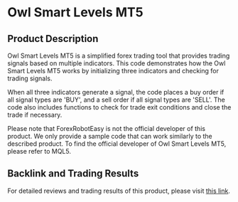 # Owl Smart Levels MT5

## Product Description
Owl Smart Levels MT5 is a simplified forex trading tool that provides trading signals based on multiple indicators. This code demonstrates how the Owl Smart Levels MT5 works by initializing three indicators and checking for trading signals. 

When all three indicators generate a signal, the code places a buy order if all signal types are 'BUY', and a sell order if all signal types are 'SELL'. The code also includes functions to check for trade exit conditions and close the trade if necessary.

Please note that ForexRobotEasy is not the official developer of this product. We only provide a sample code that can work similarly to the described product. To find the official developer of Owl Smart Levels MT5, please refer to MQL5.

## Backlink and Trading Results
For detailed reviews and trading results of this product, please visit [this link](https://forexroboteasy.com/forex-robot-review/owl-smart-levels-mt5-review-simplified-forex-trading-tool/).
